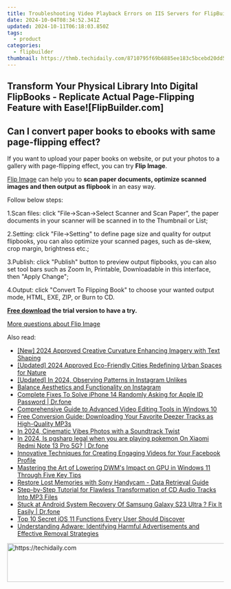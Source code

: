 ```yaml
---
title: Troubleshooting Video Playback Errors on IIS Servers for FlipBuilder Users
date: 2024-10-04T08:34:52.341Z
updated: 2024-10-11T06:18:03.850Z
tags:
  - product
categories:
  - flipbuilder
thumbnail: https://thmb.techidaily.com/8710795f69b6885ee183c5bcebd20dd5644a88070a4884d479fae689522aa348.jpg
---
```


## Transform Your Physical Library Into Digital FlipBooks - Replicate Actual Page-Flipping Feature with Ease![FlipBuilder.com]

## Can I convert paper books to ebooks with same page-flipping effect?

If you want to upload your paper books on website, or put your photos to a gallery with page-flipping effect, you can try **Flip Image**. 

[Flip Image](https://tools.techidaily.com/flipbuilder/products/) can help you to **scan paper documents, optimize scanned images and then output as flipbook** in an easy way.

Follow below steps:

1.Scan files: click "File->Scan->Select Scanner and Scan Paper", the paper documents in your scanner will be scanned in to the Thumbnail or List;

2.Setting: click "File->Setting" to define page size and quality for output flipbooks, you can also optimize your scanned pages, such as de-skew, crop margin, brightness etc.;

3.Publish: click "Publish" button to preview output flipbooks, you can also set tool bars such as Zoom In, Printable, Downloadable in this interface, then "Apply Change";

4.Output: click "Convert To Flipping Book" to choose your wanted output mode, HTML, EXE, ZIP, or Burn to CD.

**[Free download](https://tools.techidaily.com/flipbuilder/products/) the trial version to have a try.** 

[More questions about Flip Image](https://tools.techidaily.com/flipbuilder/products/)

<ins class="adsbygoogle"
     style="display:block"
     data-ad-format="autorelaxed"
     data-ad-client="ca-pub-7571918770474297"
     data-ad-slot="1223367746"></ins>

<ins class="adsbygoogle"
     style="display:block"
     data-ad-client="ca-pub-7571918770474297"
     data-ad-slot="8358498916"
     data-ad-format="auto"
     data-full-width-responsive="true"></ins>

<span class="atpl-alsoreadstyle">Also read:</span>
<div><ul>
<li><a href="https://fox-glue.techidaily.com/new-2024-approved-creative-curvature-enhancing-imagery-with-text-shaping/"><u>[New] 2024 Approved Creative Curvature Enhancing Imagery with Text Shaping</u></a></li>
<li><a href="https://facebook-video-share.techidaily.com/updated-2024-approved-eco-friendly-cities-redefining-urban-spaces-for-nature/"><u>[Updated] 2024 Approved Eco-Friendly Cities Redefining Urban Spaces for Nature</u></a></li>
<li><a href="https://instagram-clips.techidaily.com/updated-in-2024-observing-patterns-in-instagram-unlikes/"><u>[Updated] In 2024, Observing Patterns in Instagram Unlikes</u></a></li>
<li><a href="https://instagram-videos.techidaily.com/balance-aesthetics-and-functionality-on-instagram/"><u>Balance Aesthetics and Functionality on Instagram</u></a></li>
<li><a href="https://iphone-unlock.techidaily.com/complete-fixes-to-solve-iphone-14-randomly-asking-for-apple-id-password-drfone-by-drfone-ios/"><u>Complete Fixes To Solve iPhone 14 Randomly Asking for Apple ID Password | Dr.fone</u></a></li>
<li><a href="https://discover-cheats.techidaily.com/comprehensive-guide-to-advanced-video-editing-tools-in-windows-10/"><u>Comprehensive Guide to Advanced Video Editing Tools in Windows 10</u></a></li>
<li><a href="https://discover-cheats.techidaily.com/free-conversion-guide-downloading-your-favorite-deezer-tracks-as-high-quality-mp3s/"><u>Free Conversion Guide: Downloading Your Favorite Deezer Tracks as High-Quality MP3s</u></a></li>
<li><a href="https://extra-tips.techidaily.com/in-2024-cinematic-vibes-photos-with-a-soundtrack-twist/"><u>In 2024, Cinematic Vibes Photos with a Soundtrack Twist</u></a></li>
<li><a href="https://phone-solutions.techidaily.com/in-2024-is-pgsharp-legal-when-you-are-playing-pokemon-on-xiaomi-redmi-note-13-pro-5g-drfone-by-drfone-virtual-android/"><u>In 2024, Is pgsharp legal when you are playing pokemon On Xiaomi Redmi Note 13 Pro 5G? | Dr.fone</u></a></li>
<li><a href="https://discover-cheats.techidaily.com/innovative-techniques-for-creating-engaging-videos-for-your-facebook-profile/"><u>Innovative Techniques for Creating Engaging Videos for Your Facebook Profile</u></a></li>
<li><a href="https://win-howtos.techidaily.com/mastering-the-art-of-lowering-dwms-impact-on-gpu-in-windows-11-through-five-key-tips/"><u>Mastering the Art of Lowering DWM's Impact on GPU in Windows 11 Through Five Key Tips</u></a></li>
<li><a href="https://discover-cheats.techidaily.com/restore-lost-memories-with-sony-handycam-data-retrieval-guide/"><u>Restore Lost Memories with Sony Handycam - Data Retrieval Guide</u></a></li>
<li><a href="https://discover-cheats.techidaily.com/step-by-step-tutorial-for-flawless-transformation-of-cd-audio-tracks-into-mp3-files/"><u>Step-by-Step Tutorial for Flawless Transformation of CD Audio Tracks Into MP3 Files</u></a></li>
<li><a href="https://howto.techidaily.com/stuck-at-android-system-recovery-of-samsung-galaxy-s23-ultra-fix-it-easily-drfone-by-drfone-fix-android-problems-fix-android-problems/"><u>Stuck at Android System Recovery Of Samsung Galaxy S23 Ultra ? Fix It Easily | Dr.fone</u></a></li>
<li><a href="https://discover-cheats.techidaily.com/top-10-secret-ios-11-functions-every-user-should-discover/"><u>Top 10 Secret iOS 11 Functions Every User Should Discover</u></a></li>
<li><a href="https://discover-cheats.techidaily.com/understanding-adware-identifying-harmful-advertisements-and-effective-removal-strategies/"><u>Understanding Adware: Identifying Harmful Advertisements and Effective Removal Strategies</u></a></li>
</ul></div>

<!-- affiliate ads begin -->
<a href="https://appsumo.8odi.net/c/5597632/2082527/7443" target="_top" id="2082527">
  <img src="//a.impactradius-go.com/display-ad/7443-2082527" border="0" alt="https://techidaily.com" width="728" height="90"/>
</a>
<img height="0" width="0" src="https://appsumo.8odi.net/i/5597632/2082527/7443" style="position:absolute;visibility:hidden;" border="0" />
<!-- affiliate ads end -->

